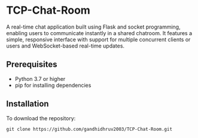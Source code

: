 # TCP-Chat-Room
A real-time chat application built using Flask and socket programming, enabling users to communicate instantly in a shared chatroom. It features a simple, responsive interface with support for multiple concurrent clients or users and WebSocket-based real-time updates.

## Prerequisites 

- Python 3.7 or higher
- pip for installing dependencies

## Installation 

To download the repository:

`git clone https://github.com/gandhidhruv2003/TCP-Chat-Room.git`
